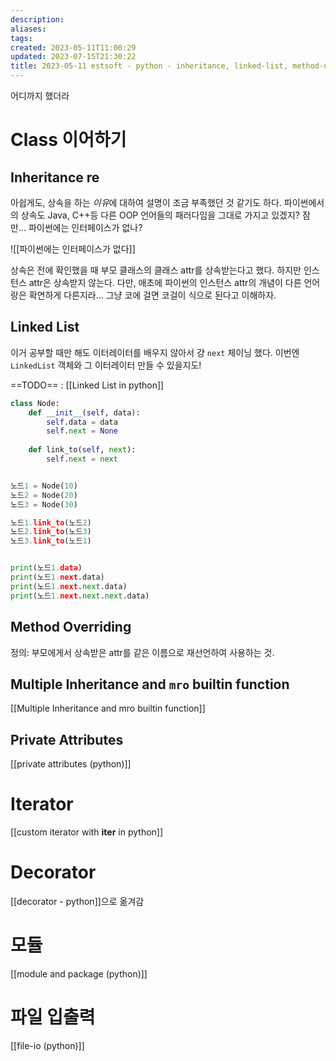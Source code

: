 ```yaml
---
description:
aliases: 
tags: 
created: 2023-05-11T11:00:29
updated: 2023-07-15T21:30:22
title: 2023-05-11 estsoft - python - inheritance, linked-list, method-overriding, MRO, private-member, iterator, generator, module, file-io, excel
---
```

어디까지 했더라

# Class 이어하기

## Inheritance re

아쉽게도, 상속을 하는 *이유*에 대하여 설명이 조금 부족했던 것 같기도 하다. 파이썬에서의 상속도 Java, C++등 다른 OOP 언어들의 패러다임을 그대로 가지고 있겠지? 잠만... 파이썬에는 인터페이스가 없나?

![[파이썬에는 인터페이스가 없다]]

상속은 전에 확인했을 때 부모 클래스의 클래스 attr를 상속받는다고 했다. 하지만 인스턴스 attr은 상속받지 않는다. 다만, 애초에 파이썬의 인스턴스 attr의 개념이 다른 언어랑은 확연하게 다른지라... 그냥 코에 걸면 코걸이 식으로 된다고 이해하자.

## Linked List

이거 공부할 때만 해도 이터레이터를 배우지 않아서 걍 `next` 체이닝 했다. 이번엔 `LinkedList` 객체와 그 이터레이터 만들 수 있을지도!

==TODO== : [[Linked List in python]]

```python
class Node:
    def __init__(self, data):
        self.data = data
        self.next = None
    
    def link_to(self, next):
        self.next = next


노드1 = Node(10)
노드2 = Node(20)
노드3 = Node(30)

노드1.link_to(노드2)
노드2.link_to(노드3)
노드3.link_to(노드1)


print(노드1.data)
print(노드1.next.data)
print(노드1.next.next.data)
print(노드1.next.next.next.data)
```

## Method Overriding

정의: 부모에게서 상속받은 attr를 같은 이름으로 재선언하여 사용하는 것.

## Multiple Inheritance and `mro` builtin function

[[Multiple Inheritance and mro builtin function]]

## Private Attributes

[[private attributes (python)]]

# Iterator

[[custom iterator with __iter__ in python]]

# Decorator

[[decorator - python]]으로 옮겨감

# 모듈

[[module and package (python)]]

# 파일 입출력

[[file-io (python)]]
